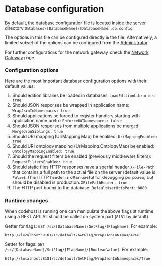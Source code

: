 # Database configuration

By default, the database configuration file is located inside the server directory `Databases\[DatabaseName]\[DatabaseName].db.config`.

The options in this file can be configured directly in the file. Alternatively, a limited subset of the options can be configured from the [Administrator](../working-with-starcounter/administrator-web-ui.md).

For further configurations for the network gateway, check the [Network Gateway](../network/network-gateway.md) page.

### Configuration options

Here are the most important database configuration options with their default values:

1. Should edition libraries be loaded in databases: `LoadEditionLibraries: true`
2. Should JSON responses be wrapped in application name: `WrapJsonInNamespaces: true`
3. Should applications be forced to register handlers starting with application name prefix: `EnforceURINamespaces: false`
4. Should JSON responses from multiple applications be merged: `MergeJsonSiblings: true`
5. Should URI mapping \(UriMapping.Map\) be enabled: `UriMappingEnabled: true`
6. Should URI ontology mapping \(UriMapping.OntologyMap\) be enabled: `OntologyMappingEnabled: true`
7. Should the request filters be enabled \(previously middleware filters\): `RequestFiltersEnabled: true`
8. Should static files HTTP responses have a special header `X-File-Path` that contains a full path to the actual file on the server \(default value is `False`\). This HTTP header is often useful for debugging purposes, but should be disabled in production: `XFilePathHeader: true`
9. The HTTP port bound to the database: `DefaultUserHttpPort: 8080`

### Runtime changes

When codehost is running one can manipulate the above flags at runtime using a REST API. All should be called on system port \(`8181` by default\).

Getter for flags: `GET /sc/[DatabaseName]/GetFlag/[FlagName]`. For example:

```
http://localhost:8181/sc/default/GetFlag/WrapJsonInNamespaces
```

Setter for flags: `GET /sc/[DatabaseName]/SetFlag/[FlagName]/[BooleanValue]`. For example:

```
http://localhost:8181/sc/default/SetFlag/WrapJsonInNamespaces/True
```

